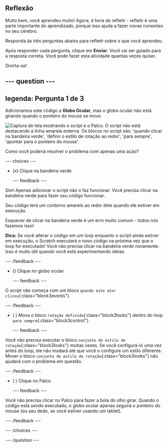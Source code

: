 ## Reflexão

Muito bem, você aprendeu muito! Agora, é hora de refletir - refletir é uma parte importante do aprendizado, porque isso ajuda a fazer novas conexões no seu cérebro.

Responda às três perguntas abaixo para refletir sobre o que você aprendeu.

Após responder cada pergunta, clique em **Enviar**. Você vai ser guiado para a resposta correta. Você pode fazer esta atividade quantas vezes quiser.

Divirta-se!

--- question ---
---
legenda: Pergunta 1 de 3
---

Adicionamos este código a **Globo Ocular**, mas o globo ocular não está girando quando o ponteiro do mouse se move.

![Captura de tela mostrando o script e o Palco. O script não está destacando a linha amarela externa. Os blocos no script são: 'quando clicar na bandeira verde', 'definir o estilo de rotação ao redor', 'para sempre', 'apontar para o ponteiro do mouse'.](images/code-not-running.png)

Como você poderia resolver o problema com apenas uma ação?

--- choices ---

- (x) Clique na bandeira verde

  --- feedback ---

Sim! Apenas adicionar o script não o faz funcionar. Você precisa clicar na bandeira verde para fazer seu código funcionar.

Seu código terá um contorno amarelo ao redor dele quando ele estiver em execução.

Esquecer de clicar na bandeira verde é um erro muito comum - todos nós fazemos isso!

**Dica:** Se você alterar o código em um loop enquanto o script ainda estiver em execução, o Scratch executará o novo código na próxima vez que o loop for executado! Você não precisa clicar na bandeira verde novamente. Isso é muito útil quando você está experimentando ideias.

  --- /feedback ---

- () Clique no globo ocular

  --- feedback ---

O script não começa com um bloco `quando este ator clicou`{:class="block3events"}.

  --- /feedback ---

- ( ) Mova o bloco `rotação definido`{:class="block3looks"} dentro do loop `para sempre`{:class="block3control"}

  --- feedback ---

Você não precisa executar o bloco `conjunto de estilo de rotação`{:class="block3looks"} muitas vezes. Se você configurá-lo uma vez antes do loop, ele não mudará até que você o configure um estilo diferente. Mover o bloco `conjunto de estilo de rotação`{:class="block3looks"} não ajudará com o problema em questão.

  --- /feedback ---

- ( ) Clique no Palco

  --- feedback ---

Você não precisa clicar no Palco para fazer a bola do olho girar. Quando o código está sendo executado, o globo ocular apenas seguirá o ponteiro do mouse (ou seu dedo, se você estiver usando um tablet).

  --- /feedback ---

--- /choices ---

--- /question ---
